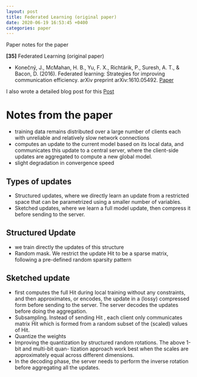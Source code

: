 ```yaml
---
layout: post
title: Federated Learning (original paper)
date: 2020-06-19 16:53:45 +0400
categories: paper
---
```

Paper notes for the paper

**[35]** Federated Learning (original paper)
- Konečný, J., McMahan, H. B., Yu, F. X., Richtárik, P., Suresh, A. T., & Bacon, D. (2016). Federated learning: Strategies for improving communication efficiency. arXiv preprint arXiv:1610.05492.  [Paper](https://arxiv.org/pdf/1610.05492)

I also wrote a detailed blog post for this [Post](https://medium.com/datadriveninvestor/federated-learning-d466aba3abbd?source=friends_link&sk=91072a0b0d19c2f6641af5c471159c80)

# Notes from the paper

- training data remains distributed over a large number of clients each with unreliable and relatively slow network connections
- computes an update to the current model based on its local data, and communicates this update to a central server, where the client-side updates are aggregated to compute a new global model. 
- slight degradation in convergence speed 

## Types of updates

- Structured updates, where we directly learn an update from a restricted space that can be
parametrized using a smaller number of variables.
- Sketched updates, where we learn a full model update, then compress it before sending to
the server.

## Structured Update

- we train directly the updates of this structure
- Random mask. We restrict the update Hit to be a sparse matrix, following a pre-defined random
sparsity pattern 

##  Sketched update

-  first computes the full Hit during local training without any constraints, and then approximates, or encodes, the update in a (lossy) compressed form before sending to the server. The server decodes the updates before doing the aggregation. 
- Subsampling. Instead of sending Hit , each client only communicates matrix Ĥit which is formed
from a random subset of the (scaled) values of Hit.
- Quantize the weights
- Improving the quantization by structured random rotations. The above 1-bit and multi-bit quan-
tization approach work best when the scales are approximately equal across different dimensions.
- In the decoding phase, the server needs to perform the inverse rotation before aggregating all the
updates. 

